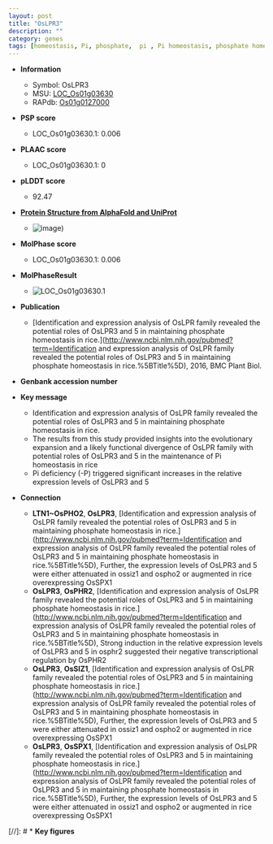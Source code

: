 ```yaml
---
layout: post
title: "OsLPR3"
description: ""
category: genes
tags: [homeostasis, Pi, phosphate,  pi , Pi homeostasis, phosphate homeostasis]
---
```


* **Information**  
    + Symbol: OsLPR3  
    + MSU: [LOC_Os01g03630](http://rice.plantbiology.msu.edu/cgi-bin/ORF_infopage.cgi?orf=LOC_Os01g03630)  
    + RAPdb: [Os01g0127000](http://rapdb.dna.affrc.go.jp/viewer/gbrowse_details/irgsp1?name=Os01g0127000)  

* **PSP score**  
    + LOC_Os01g03630.1: 0.006 

* **PLAAC score**  
    + LOC_Os01g03630.1: 0 

* **pLDDT score**
    + 92.47

* **[Protein Structure from AlphaFold and UniProt](https://www.uniprot.org/uniprotkb/Q5ZE00/entry#structure)**
    + ![image](https://ricepsp.github.io/images/Q5/AF-Q5ZE00-F1.png))

* **MolPhase score**
    + LOC_Os01g03630.1: 0.006

* **MolPhaseResult**
    + ![LOC_Os01g03630.1](https://ricepsp.github.io/pictures/LOC_Os01g/LOC_Os01g03630.1.png)

* **Publication**  
    + [Identification and expression analysis of OsLPR family revealed the potential roles of OsLPR3 and 5 in maintaining phosphate homeostasis in rice.](http://www.ncbi.nlm.nih.gov/pubmed?term=Identification and expression analysis of OsLPR family revealed the potential roles of OsLPR3 and 5 in maintaining phosphate homeostasis in rice.%5BTitle%5D), 2016, BMC Plant Biol.

* **Genbank accession number**  

* **Key message**  
    + Identification and expression analysis of OsLPR family revealed the potential roles of OsLPR3 and 5 in maintaining phosphate homeostasis in rice.
    + The results from this study provided insights into the evolutionary expansion and a likely functional divergence of OsLPR family with potential roles of OsLPR3 and 5 in the maintenance of Pi homeostasis in rice
    + Pi deficiency (-P) triggered significant increases in the relative expression levels of OsLPR3 and 5

* **Connection**  
    + __LTN1~OsPHO2__, __OsLPR3__, [Identification and expression analysis of OsLPR family revealed the potential roles of OsLPR3 and 5 in maintaining phosphate homeostasis in rice.](http://www.ncbi.nlm.nih.gov/pubmed?term=Identification and expression analysis of OsLPR family revealed the potential roles of OsLPR3 and 5 in maintaining phosphate homeostasis in rice.%5BTitle%5D), Further, the expression levels of OsLPR3 and 5 were either attenuated in ossiz1 and ospho2 or augmented in rice overexpressing OsSPX1
    + __OsLPR3__, __OsPHR2__, [Identification and expression analysis of OsLPR family revealed the potential roles of OsLPR3 and 5 in maintaining phosphate homeostasis in rice.](http://www.ncbi.nlm.nih.gov/pubmed?term=Identification and expression analysis of OsLPR family revealed the potential roles of OsLPR3 and 5 in maintaining phosphate homeostasis in rice.%5BTitle%5D), Strong induction in the relative expression levels of OsLPR3 and 5 in osphr2 suggested their negative transcriptional regulation by OsPHR2
    + __OsLPR3__, __OsSIZ1__, [Identification and expression analysis of OsLPR family revealed the potential roles of OsLPR3 and 5 in maintaining phosphate homeostasis in rice.](http://www.ncbi.nlm.nih.gov/pubmed?term=Identification and expression analysis of OsLPR family revealed the potential roles of OsLPR3 and 5 in maintaining phosphate homeostasis in rice.%5BTitle%5D), Further, the expression levels of OsLPR3 and 5 were either attenuated in ossiz1 and ospho2 or augmented in rice overexpressing OsSPX1
    + __OsLPR3__, __OsSPX1__, [Identification and expression analysis of OsLPR family revealed the potential roles of OsLPR3 and 5 in maintaining phosphate homeostasis in rice.](http://www.ncbi.nlm.nih.gov/pubmed?term=Identification and expression analysis of OsLPR family revealed the potential roles of OsLPR3 and 5 in maintaining phosphate homeostasis in rice.%5BTitle%5D), Further, the expression levels of OsLPR3 and 5 were either attenuated in ossiz1 and ospho2 or augmented in rice overexpressing OsSPX1

[//]: # * **Key figures**  


